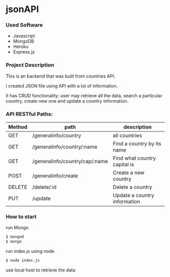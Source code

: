 # jsonAPI


### Used Software

  - Javascript
  - MongoDB
  - Heroku
  - Express.js
 

 ### Project Description

This is an backend that was built from countries API. 

I created JSON file using API with a lot of information.

It has CRUD functionality: user may retrieve all the data, search a particular country,  create new one and update a country information.


### API RESTful Paths:

| Method  | path  | description  |
|---|---|---|
| GET  | /generalinfo/country  |  all countries  |
| GET  | /generalinfo/country/:name  | Find a country by its name  |
| GET | /generalinfo/country/cap/:name  | Find what country capital is  |
|  POST | /generalinfo/create  |  Create a new country |
|  DELETE | /delete/:id  | Delete a country  |
| PUT | /update  |   Update a country information



### How to start

run Mongo

```sh
$ mongod
$ mongo
```
run index.js using node

```sh
$ node index.js
```
use local host to retrieve the data

